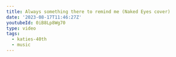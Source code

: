 ```yaml
---
title: Always something there to remind me (Naked Eyes cover)
date: '2023-08-17T11:46:27Z'
youtubeId: 0iB8Lp8Wg70
type: video
tags:
  - katies-40th
  - music
---
```


